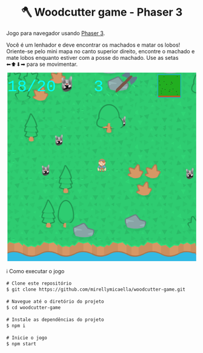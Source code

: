 <h1 align="center"> 🪓 Woodcutter game - Phaser 3 </h1>

Jogo para navegador usando [Phaser 3](https://phaser.io/phaser3). 

Você é um lenhador e deve encontrar os machados e matar os lobos!
Oriente-se pelo mini mapa no canto superior direito, encontre o machado e mate lobos enquanto estiver com a posse do machado.
Use as setas ⬅⬆⬇➡ para se movimentar.

<p align="center">
  <img alt="woodcutter-game" src="https://github.com/mirellymicaella/woodcutter-game/blob/master/src/assets/Screenshot%20from%202021-06-19%2018-06-05.png" width="500">
</p>

ℹ Como executar o jogo
```
# Clone este repositório
$ git clone https://github.com/mirellymicaella/woodcutter-game.git

# Navegue até o diretório do projeto
$ cd woodcutter-game

# Instale as dependências do projeto
$ npm i

# Inicie o jogo
$ npm start
```

